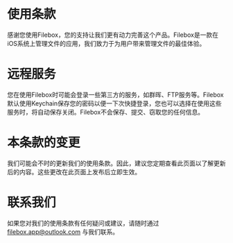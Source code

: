 # 使用条款

感谢您使用Filebox，您的支持让我们更有动力完善这个产品。Filebox是一款在iOS系统上管理文件的应用，我们致力于为用户带来管理文件的最佳体验。


# 远程服务

您在使用Filebox时可能会登录一些第三方的服务，如群晖、FTP服务等。Filebox默认使用Keychain保存您的密码以便一下次快捷登录，您也可以选择在使用这些服务时，将自动保存关闭。Filebox不会保存、提交、窃取您的任何信息。


# 本条款的变更

我们可能会不时的更新我们的使用条款。因此，建议您定期查看此页面以了解更新后的内容。这些更改在此页面上发布后立即生效。


# 联系我们

如果您对我们的使用条款有任何疑问或建议，请随时通过 filebox.app@outlook.com 与我们联系。
